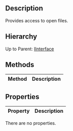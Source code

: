 ## Description
Provides access to open files. 

## Hierarchy
Up to Parent: [IInterface](IInterface)

## Methods
| Method | Description |
| ------------- | ------------- |

## Properties
| Property | Description |
| ------------- | ------------- |
There are no properties.
